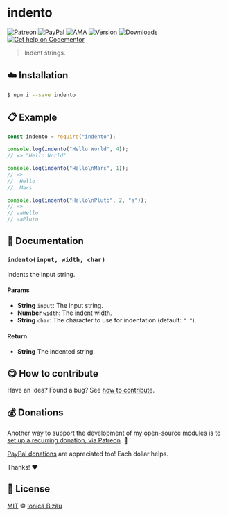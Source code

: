 
# indento

 [![Patreon](https://img.shields.io/badge/Support%20me%20on-Patreon-%23e6461a.svg)][paypal-donations] [![PayPal](https://img.shields.io/badge/%24-paypal-f39c12.svg)][paypal-donations] [![AMA](https://img.shields.io/badge/ask%20me-anything-1abc9c.svg)](https://github.com/IonicaBizau/ama) [![Version](https://img.shields.io/npm/v/indento.svg)](https://www.npmjs.com/package/indento) [![Downloads](https://img.shields.io/npm/dt/indento.svg)](https://www.npmjs.com/package/indento) [![Get help on Codementor](https://cdn.codementor.io/badges/get_help_github.svg)](https://www.codementor.io/johnnyb?utm_source=github&utm_medium=button&utm_term=johnnyb&utm_campaign=github)

> Indent strings.

## :cloud: Installation

```sh
$ npm i --save indento
```


## :clipboard: Example



```js
const indento = require("indento");

console.log(indento("Hello World", 4));
// => "Hello World"

console.log(indento("Hello\nMars", 1));
// =>
//  Hello
//  Mars

console.log(indento("Hello\nPluto", 2, "a"));
// =>
// aaHello
// aaPluto
```

## :memo: Documentation


### `indento(input, width, char)`
Indents the input string.

#### Params
- **String** `input`: The input string.
- **Number** `width`: The indent width.
- **String** `char`: The character to use for indentation (default: `" "`).

#### Return
- **String** The indented string.



## :yum: How to contribute
Have an idea? Found a bug? See [how to contribute][contributing].

## :moneybag: Donations

Another way to support the development of my open-source modules is
to [set up a recurring donation, via Patreon][patreon]. :rocket:

[PayPal donations][paypal-donations] are appreciated too! Each dollar helps.

Thanks! :heart:


## :scroll: License

[MIT][license] © [Ionică Bizău][website]

[patreon]: https://www.patreon.com/ionicabizau
[paypal-donations]: https://www.paypal.com/cgi-bin/webscr?cmd=_s-xclick&hosted_button_id=RVXDDLKKLQRJW
[donate-now]: http://i.imgur.com/6cMbHOC.png

[license]: http://showalicense.com/?fullname=Ionic%C4%83%20Biz%C4%83u%20%3Cbizauionica%40gmail.com%3E%20(http%3A%2F%2Fionicabizau.net)&year=2015#license-mit
[website]: http://ionicabizau.net
[contributing]: /CONTRIBUTING.md
[docs]: /DOCUMENTATION.md

